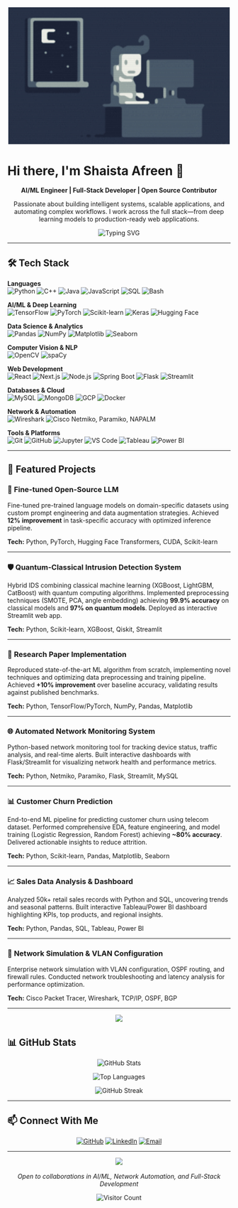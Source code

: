 <div align="center">
  <img src="https://raw.githubusercontent.com/AVS1508/AVS1508/master/assets/Night-Coding.gif" alt="Coding" width="500"/>
</div>

# Hi there, I'm Shaista Afreen 👋

<div align="center">
  
**AI/ML Engineer | Full-Stack Developer | Open Source Contributor**

Passionate about building intelligent systems, scalable applications, and automating complex workflows. I work across the full stack—from deep learning models to production-ready web applications.

<img src="https://readme-typing-svg.herokuapp.com?font=Fira+Code&pause=1000&color=F75C7E&center=true&vCenter=true&width=435&lines=AI%2FML+Engineer;Full-Stack+Developer;Open+Source+Contributor;Deep+Learning+Enthusiast" alt="Typing SVG" />

</div>

---

## 🛠️ Tech Stack

**Languages**  
![Python](https://img.shields.io/badge/-Python-3776AB?logo=python&logoColor=white&style=flat) ![C++](https://img.shields.io/badge/-C++-00599C?logo=cplusplus&logoColor=white&style=flat) ![Java](https://img.shields.io/badge/-Java-007396?logo=openjdk&logoColor=white&style=flat) ![JavaScript](https://img.shields.io/badge/-JavaScript-F7DF1E?logo=javascript&logoColor=black&style=flat) ![SQL](https://img.shields.io/badge/-SQL-4479A1?logo=postgresql&logoColor=white&style=flat) ![Bash](https://img.shields.io/badge/-Bash-4EAA25?logo=gnubash&logoColor=white&style=flat)

**AI/ML & Deep Learning**  
![TensorFlow](https://img.shields.io/badge/-TensorFlow-FF6F00?logo=tensorflow&logoColor=white&style=flat) ![PyTorch](https://img.shields.io/badge/-PyTorch-EE4C2C?logo=pytorch&logoColor=white&style=flat) ![Scikit-learn](https://img.shields.io/badge/-Scikit--learn-F7931E?logo=scikitlearn&logoColor=white&style=flat) ![Keras](https://img.shields.io/badge/-Keras-D00000?logo=keras&logoColor=white&style=flat) ![Hugging Face](https://img.shields.io/badge/-Hugging%20Face-FFD21E?logo=huggingface&logoColor=black&style=flat)

**Data Science & Analytics**  
![Pandas](https://img.shields.io/badge/-Pandas-150458?logo=pandas&logoColor=white&style=flat) ![NumPy](https://img.shields.io/badge/-NumPy-013243?logo=numpy&logoColor=white&style=flat) ![Matplotlib](https://img.shields.io/badge/-Matplotlib-11557c?logo=python&logoColor=white&style=flat) ![Seaborn](https://img.shields.io/badge/-Seaborn-3776AB?logo=python&logoColor=white&style=flat)

**Computer Vision & NLP**  
![OpenCV](https://img.shields.io/badge/-OpenCV-5C3EE8?logo=opencv&logoColor=white&style=flat) ![spaCy](https://img.shields.io/badge/-spaCy-09A3D5?logo=spacy&logoColor=white&style=flat)

**Web Development**  
![React](https://img.shields.io/badge/-React-61DAFB?logo=react&logoColor=black&style=flat) ![Next.js](https://img.shields.io/badge/-Next.js-000000?logo=nextdotjs&logoColor=white&style=flat) ![Node.js](https://img.shields.io/badge/-Node.js-339933?logo=nodedotjs&logoColor=white&style=flat) ![Spring Boot](https://img.shields.io/badge/-Spring%20Boot-6DB33F?logo=springboot&logoColor=white&style=flat) ![Flask](https://img.shields.io/badge/-Flask-000000?logo=flask&logoColor=white&style=flat) ![Streamlit](https://img.shields.io/badge/-Streamlit-FF4B4B?logo=streamlit&logoColor=white&style=flat)

**Databases & Cloud**  
![MySQL](https://img.shields.io/badge/-MySQL-4479A1?logo=mysql&logoColor=white&style=flat) ![MongoDB](https://img.shields.io/badge/-MongoDB-47A248?logo=mongodb&logoColor=white&style=flat) ![GCP](https://img.shields.io/badge/-GCP-4285F4?logo=googlecloud&logoColor=white&style=flat) ![Docker](https://img.shields.io/badge/-Docker-2496ED?logo=docker&logoColor=white&style=flat)

**Network & Automation**  
![Wireshark](https://img.shields.io/badge/-Wireshark-1679A7?logo=wireshark&logoColor=white&style=flat) ![Cisco](https://img.shields.io/badge/-Cisco-1BA0D7?logo=cisco&logoColor=white&style=flat) Netmiko, Paramiko, NAPALM

**Tools & Platforms**  
![Git](https://img.shields.io/badge/-Git-F05032?logo=git&logoColor=white&style=flat) ![GitHub](https://img.shields.io/badge/-GitHub-181717?logo=github&logoColor=white&style=flat) ![Jupyter](https://img.shields.io/badge/-Jupyter-F37626?logo=jupyter&logoColor=white&style=flat) ![VS Code](https://img.shields.io/badge/-VS%20Code-007ACC?logo=visualstudiocode&logoColor=white&style=flat) ![Tableau](https://img.shields.io/badge/-Tableau-E97627?logo=tableau&logoColor=white&style=flat) ![Power BI](https://img.shields.io/badge/-Power%20BI-F2C811?logo=powerbi&logoColor=black&style=flat)

---

## 🚀 Featured Projects

### 🤖 **Fine-tuned Open-Source LLM**
Fine-tuned pre-trained language models on domain-specific datasets using custom prompt engineering and data augmentation strategies. Achieved **12% improvement** in task-specific accuracy with optimized inference pipeline.

**Tech:** Python, PyTorch, Hugging Face Transformers, CUDA, Scikit-learn

---

### 🛡️ **Quantum-Classical Intrusion Detection System**
Hybrid IDS combining classical machine learning (XGBoost, LightGBM, CatBoost) with quantum computing algorithms. Implemented preprocessing techniques (SMOTE, PCA, angle embedding) achieving **99.9% accuracy** on classical models and **97% on quantum models**. Deployed as interactive Streamlit web app.

**Tech:** Python, Scikit-learn, XGBoost, Qiskit, Streamlit

---

### 📄 **Research Paper Implementation**
Reproduced state-of-the-art ML algorithm from scratch, implementing novel techniques and optimizing data preprocessing and training pipeline. Achieved **+10% improvement** over baseline accuracy, validating results against published benchmarks.

**Tech:** Python, TensorFlow/PyTorch, NumPy, Pandas, Matplotlib

---

### 🌐 **Automated Network Monitoring System**
Python-based network monitoring tool for tracking device status, traffic analysis, and real-time alerts. Built interactive dashboards with Flask/Streamlit for visualizing network health and performance metrics.

**Tech:** Python, Netmiko, Paramiko, Flask, Streamlit, MySQL

---

### 📊 **Customer Churn Prediction**
End-to-end ML pipeline for predicting customer churn using telecom dataset. Performed comprehensive EDA, feature engineering, and model training (Logistic Regression, Random Forest) achieving **~80% accuracy**. Delivered actionable insights to reduce attrition.

**Tech:** Python, Scikit-learn, Pandas, Matplotlib, Seaborn

---

### 📈 **Sales Data Analysis & Dashboard**
Analyzed 50k+ retail sales records with Python and SQL, uncovering trends and seasonal patterns. Built interactive Tableau/Power BI dashboard highlighting KPIs, top products, and regional insights.

**Tech:** Python, Pandas, SQL, Tableau, Power BI

---

### 🔧 **Network Simulation & VLAN Configuration**
Enterprise network simulation with VLAN configuration, OSPF routing, and firewall rules. Conducted network troubleshooting and latency analysis for performance optimization.

**Tech:** Cisco Packet Tracer, Wireshark, TCP/IP, OSPF, BGP

---

<div align="center">
  <img src="https://raw.githubusercontent.com/Trilokia/Trilokia/379277808c61ef204768a61bbc5d25bc7798ccf1/bottom_header.svg" />
</div>

## 📊 GitHub Stats

<div align="center">

![GitHub Stats](https://github-readme-stats.vercel.app/api?username=yourusername&show_icons=true&theme=radical&hide_border=true)

![Top Languages](https://github-readme-stats.vercel.app/api/top-langs/?username=yourusername&layout=compact&theme=radical&hide_border=true)

![GitHub Streak](https://github-readme-streak-stats.herokuapp.com/?user=yourusername&theme=radical&hide_border=true)

</div>

---

## 📫 Connect With Me

<div align="center">

[![GitHub](https://img.shields.io/badge/-GitHub-181717?logo=github&logoColor=white&style=for-the-badge)](https://github.com/yourusername) [![LinkedIn](https://img.shields.io/badge/-LinkedIn-0077B5?logo=linkedin&logoColor=white&style=for-the-badge)](https://linkedin.com/in/yourprofile) [![Email](https://img.shields.io/badge/-Email-D14836?logo=gmail&logoColor=white&style=for-the-badge)](mailto:shaista7afreen3@gmail.com)

</div>

---

<div align="center">
  <img src="https://capsule-render.vercel.app/api?type=waving&color=gradient&height=100&section=footer"/>
  
  <i>Open to collaborations in AI/ML, Network Automation, and Full-Stack Development</i>
  
  ![Visitor Count](https://profile-counter.glitch.me/yourusername/count.svg)
</div>
